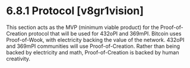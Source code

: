 # 6.8.1 Protocol [v8gr1vision]
This section acts as the MVP (minimum viable product) for the Proof-of-Creation protocol that will be used for 432oPI and 369mPI. Bitcoin uses Proof-of-Wook, with electricity backing the value of the network. 432oPI and 369mPI communities will use Proof-of-Creation. Rather than being backed by electricity and math, Proof-of-Creation is backed by human creativity.
